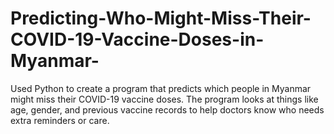 # Predicting-Who-Might-Miss-Their-COVID-19-Vaccine-Doses-in-Myanmar-
Used Python to create a program that predicts which people in Myanmar might miss their COVID-19 vaccine doses. The program looks at things like age, gender, and previous vaccine records to help doctors know who needs extra reminders or care.
